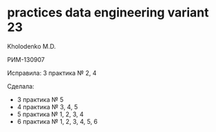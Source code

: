 # practices data engineering variant 23

Kholodenko M.D.

РИМ-130907

Исправила: 3 практика № 2, 4

Сделала: 
- 3 практика № 5
- 4 практика № 3, 4, 5
- 5 практика № 1, 2, 3, 4
- 6 практика № 1, 2, 3, 4, 5, 6
